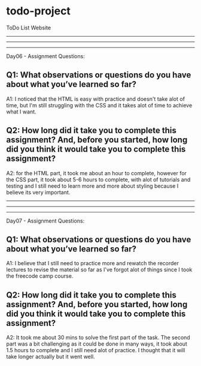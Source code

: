 # todo-project
ToDo List Website

<hr>
<hr>
<hr>

Day06 - Assignment Questions:

## Q1: What observations or questions do you have about what you’ve learned so far? ##

A1: I noticed that the HTML is easy with practice and doesn't take alot of time, but I'm still struggling with the CSS and it takes alot of time to achieve what I want.

## Q2: How long did it take you to complete this assignment? And, before you started, how long did you think it would take you to complete this assignment? ##

A2: for the HTML part, it took me about an hour to complete, however for the CSS part, it took about 5-6 hours to complete, with alot of tutorials and testing and I still need to learn more and more about styling because I believe its very important.

<hr>
<hr>
<hr>

Day07 - Assignment Questions:

## Q1: What observations or questions do you have about what you’ve learned so far? ##

A1: I believe that I still need to practice more and rewatch the recorder lectures to revise the material so far as I've forgot alot of things since I took the freecode camp course.

## Q2: How long did it take you to complete this assignment? And, before you started, how long did you think it would take you to complete this assignment? ##

A2: It took me about 30 mins to solve the first part of the task. The second part was a bit challenging as it could be done in many ways, it took about 1.5 hours to complete and I still need alot of practice. I thought that it will take longer actually but it went well.